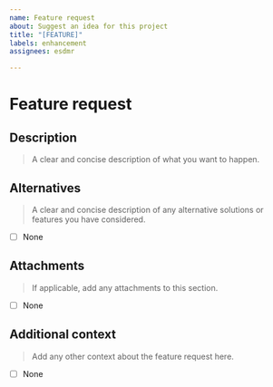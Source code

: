 ```yaml
---
name: Feature request
about: Suggest an idea for this project
title: "[FEATURE]"
labels: enhancement
assignees: esdmr

---
```

# Feature request

## Description
> A clear and concise description of what you want to happen.

## Alternatives
> A clear and concise description of any alternative solutions or features you have considered.
<!-- Put a x in these braces to check them. -->
- [ ] None

## Attachments
> If applicable, add any attachments to this section.
<!-- Put a x in these braces to check them. -->
- [ ] None

## Additional context
> Add any other context about the feature request here.
<!-- Put a x in these braces to check them. -->
- [ ] None
